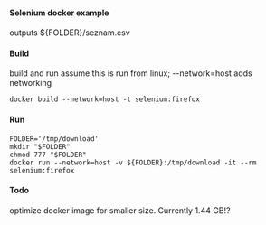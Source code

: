 #### Selenium docker example 
 outputs ${FOLDER}/seznam.csv 

#### Build
 build and run assume this is run from linux; --network=host adds networking
 ```
 docker build --network=host -t selenium:firefox
 ```

#### Run
```
FOLDER='/tmp/download'
mkdir "$FOLDER"
chmod 777 "$FOLDER"
docker run --network=host -v ${FOLDER}:/tmp/download -it --rm selenium:firefox
```

#### Todo
 optimize docker image for smaller size. Currently 1.44 GB!?
